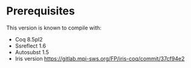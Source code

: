 # Prerequisites

This version is known to compile with:

 - Coq 8.5pl2
 - Ssreflect 1.6
 - Autosubst 1.5
 - Iris version https://gitlab.mpi-sws.org/FP/iris-coq/commit/37cf94e2
